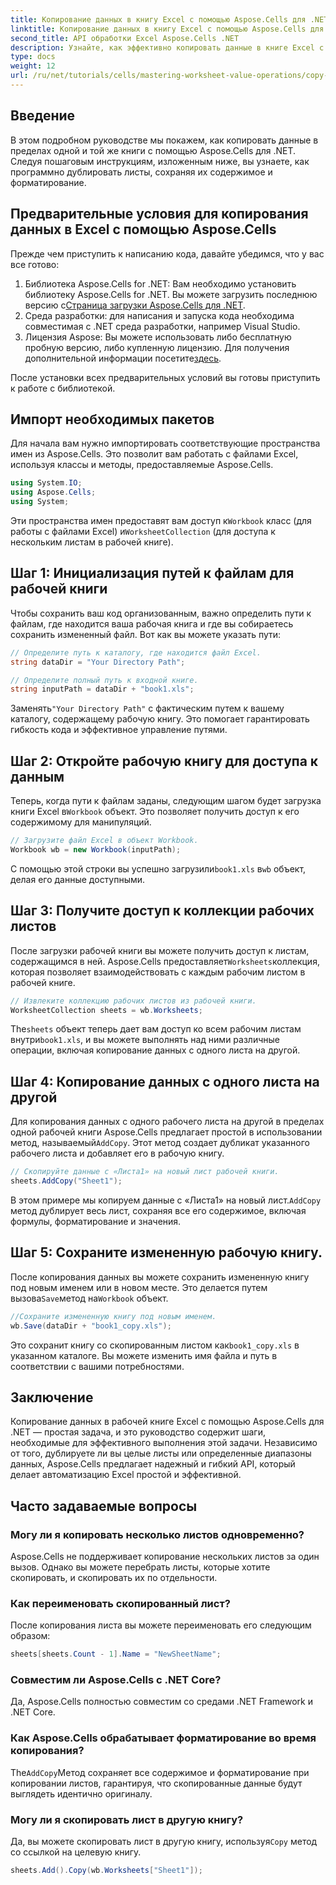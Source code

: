 ```yaml
---
title: Копирование данных в книгу Excel с помощью Aspose.Cells для .NET
linktitle: Копирование данных в книгу Excel с помощью Aspose.Cells для .NET
second_title: API обработки Excel Aspose.Cells .NET
description: Узнайте, как эффективно копировать данные в книге Excel с помощью Aspose.Cells для .NET. Следуйте этому пошаговому руководству, чтобы легко дублировать листы, переносить данные и легко управлять файлами Excel.
type: docs
weight: 12
url: /ru/net/tutorials/cells/mastering-worksheet-value-operations/copy-data-within-excel-workbook/
---
```

## Введение

В этом подробном руководстве мы покажем, как копировать данные в пределах одной и той же книги с помощью Aspose.Cells для .NET. Следуя пошаговым инструкциям, изложенным ниже, вы узнаете, как программно дублировать листы, сохраняя их содержимое и форматирование.

## Предварительные условия для копирования данных в Excel с помощью Aspose.Cells

Прежде чем приступить к написанию кода, давайте убедимся, что у вас все готово:

1. Библиотека Aspose.Cells for .NET: Вам необходимо установить библиотеку Aspose.Cells for .NET. Вы можете загрузить последнюю версию с[Страница загрузки Aspose.Cells для .NET](https://releases.aspose.com/cells/net/).
2. Среда разработки: для написания и запуска кода необходима совместимая с .NET среда разработки, например Visual Studio.
3.  Лицензия Aspose: Вы можете использовать либо бесплатную пробную версию, либо купленную лицензию. Для получения дополнительной информации посетите[здесь](https://purchase.aspose.com/temporary-license/).

После установки всех предварительных условий вы готовы приступить к работе с библиотекой.

## Импорт необходимых пакетов

Для начала вам нужно импортировать соответствующие пространства имен из Aspose.Cells. Это позволит вам работать с файлами Excel, используя классы и методы, предоставляемые Aspose.Cells.

```csharp
using System.IO;
using Aspose.Cells;
using System;
```

 Эти пространства имен предоставят вам доступ к`Workbook` класс (для работы с файлами Excel) и`WorksheetCollection` (для доступа к нескольким листам в рабочей книге).

## Шаг 1: Инициализация путей к файлам для рабочей книги

Чтобы сохранить ваш код организованным, важно определить пути к файлам, где находится ваша рабочая книга и где вы собираетесь сохранить измененный файл. Вот как вы можете указать пути:

```csharp
// Определите путь к каталогу, где находится файл Excel.
string dataDir = "Your Directory Path";

// Определите полный путь к входной книге.
string inputPath = dataDir + "book1.xls";
```

 Заменять`"Your Directory Path"` с фактическим путем к вашему каталогу, содержащему рабочую книгу. Это помогает гарантировать гибкость кода и эффективное управление путями.

## Шаг 2: Откройте рабочую книгу для доступа к данным

 Теперь, когда пути к файлам заданы, следующим шагом будет загрузка книги Excel в`Workbook` объект. Это позволяет получить доступ к его содержимому для манипуляций.

```csharp
// Загрузите файл Excel в объект Workbook.
Workbook wb = new Workbook(inputPath);
```

 С помощью этой строки вы успешно загрузили`book1.xls` в`wb` объект, делая его данные доступными.

## Шаг 3: Получите доступ к коллекции рабочих листов

 После загрузки рабочей книги вы можете получить доступ к листам, содержащимся в ней. Aspose.Cells предоставляет`Worksheets`коллекция, которая позволяет взаимодействовать с каждым рабочим листом в рабочей книге.

```csharp
// Извлеките коллекцию рабочих листов из рабочей книги.
WorksheetCollection sheets = wb.Worksheets;
```

 The`sheets` объект теперь дает вам доступ ко всем рабочим листам внутри`book1.xls`, и вы можете выполнять над ними различные операции, включая копирование данных с одного листа на другой.

## Шаг 4: Копирование данных с одного листа на другой

 Для копирования данных с одного рабочего листа на другой в пределах одной рабочей книги Aspose.Cells предлагает простой в использовании метод, называемый`AddCopy`. Этот метод создает дубликат указанного рабочего листа и добавляет его в рабочую книгу.

```csharp
// Скопируйте данные с «Листа1» на новый лист рабочей книги.
sheets.AddCopy("Sheet1");
```

 В этом примере мы копируем данные с «Листа1» на новый лист.`AddCopy` метод дублирует весь лист, сохраняя все его содержимое, включая формулы, форматирование и значения.

## Шаг 5: Сохраните измененную рабочую книгу.

 После копирования данных вы можете сохранить измененную книгу под новым именем или в новом месте. Это делается путем вызова`Save`метод на`Workbook` объект.

```csharp
//Сохраните измененную книгу под новым именем.
wb.Save(dataDir + "book1_copy.xls");
```

 Это сохранит книгу со скопированным листом как`book1_copy.xls` в указанном каталоге. Вы можете изменить имя файла и путь в соответствии с вашими потребностями.

## Заключение

Копирование данных в рабочей книге Excel с помощью Aspose.Cells для .NET — простая задача, и это руководство содержит шаги, необходимые для эффективного выполнения этой задачи. Независимо от того, дублируете ли вы целые листы или определенные диапазоны данных, Aspose.Cells предлагает надежный и гибкий API, который делает автоматизацию Excel простой и эффективной.

## Часто задаваемые вопросы

### Могу ли я копировать несколько листов одновременно?

Aspose.Cells не поддерживает копирование нескольких листов за один вызов. Однако вы можете перебрать листы, которые хотите скопировать, и скопировать их по отдельности.

### Как переименовать скопированный лист?

После копирования листа вы можете переименовать его следующим образом:

```csharp
sheets[sheets.Count - 1].Name = "NewSheetName";
```

### Совместим ли Aspose.Cells с .NET Core?

Да, Aspose.Cells полностью совместим со средами .NET Framework и .NET Core.

### Как Aspose.Cells обрабатывает форматирование во время копирования?

 The`AddCopy`Метод сохраняет все содержимое и форматирование при копировании листов, гарантируя, что скопированные данные будут выглядеть идентично оригиналу.

### Могу ли я скопировать лист в другую книгу?

 Да, вы можете скопировать лист в другую книгу, используя`Copy` метод со ссылкой на целевую книгу.

```csharp
sheets.Add().Copy(wb.Worksheets["Sheet1"]);
```
